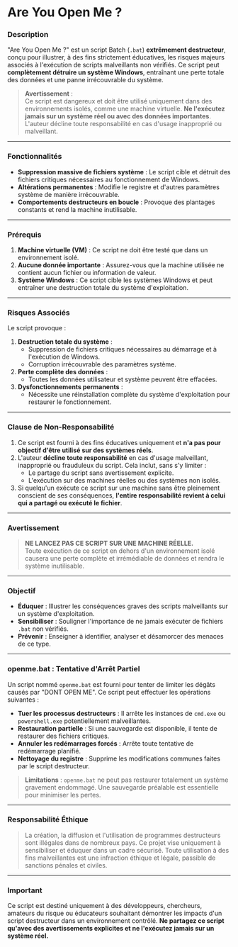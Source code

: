 # **Are You Open Me ?**

### **Description**

"Are You Open Me ?" est un script Batch (`.bat`) **extrêmement destructeur**, conçu pour illustrer, à des fins strictement éducatives, les risques majeurs associés à l'exécution de scripts malveillants non vérifiés. Ce script peut **complètement détruire un système Windows**, entraînant une perte totale des données et une panne irrécouvrable du système.

> **Avertissement** :\
> Ce script est dangereux et doit être utilisé uniquement dans des environnements isolés, comme une machine virtuelle. **Ne l'exécutez jamais sur un système réel ou avec des données importantes**. L'auteur décline toute responsabilité en cas d'usage inapproprié ou malveillant.

---

### **Fonctionnalités**

- **Suppression massive de fichiers système** : Le script cible et détruit des fichiers critiques nécessaires au fonctionnement de Windows.
- **Altérations permanentes** : Modifie le registre et d'autres paramètres système de manière irrécouvrable.
- **Comportements destructeurs en boucle** : Provoque des plantages constants et rend la machine inutilisable.

---

### **Prérequis**

1. **Machine virtuelle (VM)** : Ce script ne doit être testé que dans un environnement isolé.
2. **Aucune donnée importante** : Assurez-vous que la machine utilisée ne contient aucun fichier ou information de valeur.
3. **Système Windows** : Ce script cible les systèmes Windows et peut entraîner une destruction totale du système d'exploitation.

---

### **Risques Associés**

Le script provoque :

1. **Destruction totale du système** :
   - Suppression de fichiers critiques nécessaires au démarrage et à l'exécution de Windows.
   - Corruption irrécouvrable des paramètres système.
2. **Perte complète des données** :
   - Toutes les données utilisateur et système peuvent être effacées.
3. **Dysfonctionnements permanents** :
   - Nécessite une réinstallation complète du système d'exploitation pour restaurer le fonctionnement.

---

### **Clause de Non-Responsabilité**

1. Ce script est fourni à des fins éducatives uniquement et **n'a pas pour objectif d'être utilisé sur des systèmes réels**.
2. L'auteur **décline toute responsabilité** en cas d'usage malveillant, inapproprié ou frauduleux du script. Cela inclut, sans s'y limiter :
   - Le partage du script sans avertissement explicite.
   - L'exécution sur des machines réelles ou des systèmes non isolés.
3. Si quelqu'un exécute ce script sur une machine sans être pleinement conscient de ses conséquences, **l'entire responsabilité revient à celui qui a partagé ou exécuté le fichier**.

---

### **Avertissement**

> **NE LANCEZ PAS CE SCRIPT SUR UNE MACHINE RÉELLE.**\
> Toute exécution de ce script en dehors d'un environnement isolé causera une perte complète et irrémédiable de données et rendra le système inutilisable.

---

### **Objectif**

- **Éduquer** : Illustrer les conséquences graves des scripts malveillants sur un système d'exploitation.
- **Sensibiliser** : Souligner l'importance de ne jamais exécuter de fichiers `.bat` non vérifiés.
- **Prévenir** : Enseigner à identifier, analyser et désamorcer des menaces de ce type.

---

### **openme.bat : Tentative d'Arrêt Partiel**

Un script nommé `openme.bat` est fourni pour tenter de limiter les dégâts causés par "DONT OPEN ME". Ce script peut effectuer les opérations suivantes :

- **Tuer les processus destructeurs** : Il arrête les instances de `cmd.exe` ou `powershell.exe` potentiellement malveillantes.
- **Restauration partielle** : Si une sauvegarde est disponible, il tente de restaurer des fichiers critiques.
- **Annuler les redémarrages forcés** : Arrête toute tentative de redémarrage planifié.
- **Nettoyage du registre** : Supprime les modifications communes faites par le script destructeur.

> **Limitations** : `openme.bat` ne peut pas restaurer totalement un système gravement endommagé. Une sauvegarde préalable est essentielle pour minimiser les pertes.

---

### **Responsabilité Éthique**

> La création, la diffusion et l'utilisation de programmes destructeurs sont illégales dans de nombreux pays. Ce projet vise uniquement à sensibiliser et éduquer dans un cadre sécurisé. Toute utilisation à des fins malveillantes est une infraction éthique et légale, passible de sanctions pénales et civiles.

---

### **Important**

Ce script est destiné uniquement à des développeurs, chercheurs, amateurs du risque ou éducateurs souhaitant démontrer les impacts d'un script destructeur dans un environnement contrôlé. **Ne partagez ce script qu'avec des avertissements explicites et ne l'exécutez jamais sur un système réel.**

